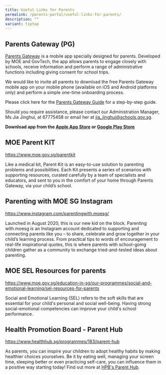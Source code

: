 ```yaml
---
title: Useful Links for Parents
permalink: /parents-portal/useful-links-for-parents/
description: ""
variant: tiptap
---
```

<h2>Parents Gateway (PG)</h2>
<p><a href="https://pg.moe.edu.sg/" rel="noopener noreferrer nofollow" target="_blank">Parents Gateway</a>&nbsp;is
a mobile app specially designed for parents. Developed by MOE and GovTech,
the app allows parents to engage closely with schools, receive information
and perform a range of administrative functions including giving consent
for school trips.</p>
<p>We would like to invite all parents to download the free Parents Gateway
mobile app on your mobile phone (available on iOS and Android platforms
only) and perform a simple one-time onboarding process.</p>
<p>Please click here for the <a href="/files/Parents%20Portal/Parents%20Gateway%20Guide.pdf" rel="noopener noreferrer nofollow" target="_blank">Parents Gateway Guide</a> for
a step-by-step guide.</p>
<p>Should you require assistance, please contact our Administration Manager,
Ms Jia Jinghui, at 67775458 or email her at&nbsp;<a href="mailto:jia_jinghui@schools.gov.sg" rel="noopener noreferrer nofollow" target="_blank">jia_jinghui@schools.gov.sg</a>.</p>
<p><strong>Download app from the&nbsp;<a href="https://apps.apple.com/sg/app/parents-gateway/id1267198708" rel="noopener noreferrer nofollow" target="_blank">Apple App Store</a>&nbsp;or&nbsp;<a href="https://play.google.com/store/apps/details?id=com.moe.pgp&amp;hl=en_SG" rel="noopener noreferrer nofollow" target="_blank">Google Play Store</a></strong>
</p>
<h2>MOE Parent KIT</h2>
<p><a href="https://www.moe.gov.sg/parentkit" rel="noopener noreferrer nofollow" target="_blank">https://www.moe.gov.sg/parentkit<br></a>
</p>
<p>Like a medical kit, Parent Kit is an easy-to-use solution to parenting
problems and possibilities. Each Kit presents a series of scenarios with
supporting resources, curated carefully by a team of specialists and educators,
and sent to you in the comfort of your home through Parents Gateway, via
your child’s school.</p>
<h2>Parenting with MOE SG Instagram</h2>
<p><a href="https://www.instagram.com/parentingwith.moesg/" rel="noopener noreferrer nofollow" target="_blank">https://www.instagram.com/parentingwith.moesg/</a>
</p>
<p>Launched in August 2020, this is our new kid on the block. Parenting with.moesg
is an Instagram account dedicated to supporting and connecting parents
like you – to share, celebrate and grow together in your child’s learning
process. From practical tips to words of encouragement to real-life inspirational
quotes, this is where parents with school-going children gather as a community
to exchange tried-and-tested ideas about parenting.</p>
<h2>MOE SEL Resources for parents</h2>
<p><a href="https://www.moe.gov.sg/education-in-sg/our-programmes/social-and-emotional-learning/sel-resources-for-parents" rel="noopener noreferrer nofollow" target="_blank">https://www.moe.gov.sg/education-in-sg/our-programmes/social-and-emotional-learning/sel-resources-for-parents</a>
</p>
<p>Social and Emotional Learning (SEL) refers to the soft skills that are
essential for your child's personal and social well-being.&nbsp;Having
strong social-emotional competencies can improve your child's school performance.</p>
<h2>Health Promotion Board - Parent Hub</h2>
<p><a href="https://www.healthhub.sg/programmes/183/parent-hub" rel="noopener noreferrer nofollow" target="_blank">https://www.healthhub.sg/programmes/183/parent-hub</a>
</p>
<p>As parents, you can inspire your children to adopt healthy habits by making
healthier choices yourselves. Be it by eating well, managing your screen
time, sleeping better or even practicing self-care, you can influence them
in a positive way starting today! Find out more at&nbsp;<a href="https://www.healthhub.sg/programmes/183/parent-hub" rel="noopener noreferrer nofollow" target="_blank">HPB's Parent Hub</a>.</p>